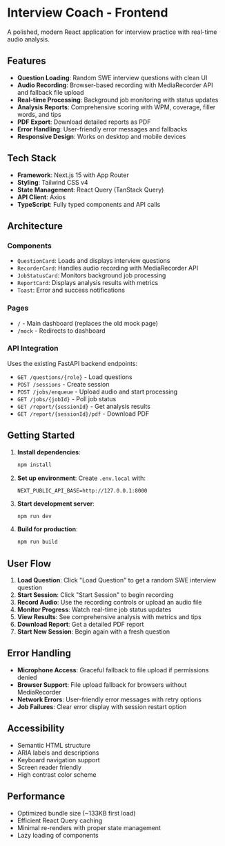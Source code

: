 # Interview Coach - Frontend

A polished, modern React application for interview practice with real-time audio analysis.

## Features

- **Question Loading**: Random SWE interview questions with clean UI
- **Audio Recording**: Browser-based recording with MediaRecorder API and fallback file upload
- **Real-time Processing**: Background job monitoring with status updates
- **Analysis Reports**: Comprehensive scoring with WPM, coverage, filler words, and tips
- **PDF Export**: Download detailed reports as PDF
- **Error Handling**: User-friendly error messages and fallbacks
- **Responsive Design**: Works on desktop and mobile devices

## Tech Stack

- **Framework**: Next.js 15 with App Router
- **Styling**: Tailwind CSS v4
- **State Management**: React Query (TanStack Query)
- **API Client**: Axios
- **TypeScript**: Fully typed components and API calls

## Architecture

### Components

- `QuestionCard`: Loads and displays interview questions
- `RecorderCard`: Handles audio recording with MediaRecorder API
- `JobStatusCard`: Monitors background job processing
- `ReportCard`: Displays analysis results with metrics
- `Toast`: Error and success notifications

### Pages

- `/` - Main dashboard (replaces the old mock page)
- `/mock` - Redirects to dashboard

### API Integration

Uses the existing FastAPI backend endpoints:
- `GET /questions/{role}` - Load questions
- `POST /sessions` - Create session
- `POST /jobs/enqueue` - Upload audio and start processing
- `GET /jobs/{jobId}` - Poll job status
- `GET /report/{sessionId}` - Get analysis results
- `GET /report/{sessionId}/pdf` - Download PDF

## Getting Started

1. **Install dependencies**:
   ```bash
   npm install
   ```

2. **Set up environment**:
   Create `.env.local` with:
   ```
   NEXT_PUBLIC_API_BASE=http://127.0.0.1:8000
   ```

3. **Start development server**:
   ```bash
   npm run dev
   ```

4. **Build for production**:
   ```bash
   npm run build
   ```

## User Flow

1. **Load Question**: Click "Load Question" to get a random SWE interview question
2. **Start Session**: Click "Start Session" to begin recording
3. **Record Audio**: Use the recording controls or upload an audio file
4. **Monitor Progress**: Watch real-time job status updates
5. **View Results**: See comprehensive analysis with metrics and tips
6. **Download Report**: Get a detailed PDF report
7. **Start New Session**: Begin again with a fresh question

## Error Handling

- **Microphone Access**: Graceful fallback to file upload if permissions denied
- **Browser Support**: File upload fallback for browsers without MediaRecorder
- **Network Errors**: User-friendly error messages with retry options
- **Job Failures**: Clear error display with session restart option

## Accessibility

- Semantic HTML structure
- ARIA labels and descriptions
- Keyboard navigation support
- Screen reader friendly
- High contrast color scheme

## Performance

- Optimized bundle size (~133KB first load)
- Efficient React Query caching
- Minimal re-renders with proper state management
- Lazy loading of components
